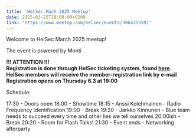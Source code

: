 ```yaml
---
title: 'HelSec Mach 2025 Meetup'
date: 2025-03-25T18:00:00+0200
link: 'https://www.meetup.com/helsec/events/306435559/'
---
```


Welcome to HelSec March 2025 meetup!

 The event is powered by Monti

 **!!! ATTENTION !!!**  
**Registration is done through HelSec ticketing system, found [here](<https://events.helsec.fi/helsec/p8zcr/>).**  
**HelSec members will receive the member-registration link by e-mail**  
**Registration opens on Thursday 6.3 at 19:00**

Schedule:

17:30 - Doors open
18:00 - Showtime
18:15 - Anssi Kolehmainen - Radio Frequency Identification
19:00 - Break
19:20 - Jarkko Kinnunen - Blue team needs to succeed every time and other lies we tell ourselves
20:00ish - Break
20:20 - Room for Flash Talks!
21:30 - Event ends - Networking afterparty